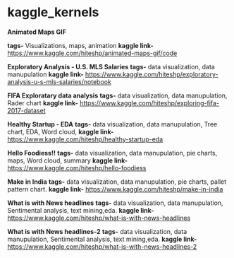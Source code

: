 # kaggle_kernels


**Animated Maps GIF**

**tags-** Visualizations, maps, animation
**kaggle link-** https://www.kaggle.com/hiteshp/animated-maps-gif/code


**Exploratory Analysis - U.S. MLS Salaries**
**tags-** data visualization, data manupulation
**kaggle link-** https://www.kaggle.com/hiteshp/exploratory-analysis-u-s-mls-salaries/notebook


**FIFA Exploratary data analysis**
**tags-** data visualization, data manupulation, Rader chart
**kaggle link-** https://www.kaggle.com/hiteshp/exploring-fifa-2017-dataset



**Healthy Startup - EDA**
**tags-** data visualization, data manupulation, Tree chart, EDA, Word cloud,
**kaggle link-** https://www.kaggle.com/hiteshp/healthy-startup-eda



**Hello Foodiess!!**
**tags-** data visualization, data manupulation, pie charts, maps, Word cloud, summary
**kaggle link-** https://www.kaggle.com/hiteshp/hello-foodiess



**Make in India**
**tags-** data visualization, data manupulation, pie charts, pallet pattern chart.
**kaggle link-** https://www.kaggle.com/hiteshp/make-in-india


**What is with News headlines**
**tags-** data visualization, data manupulation, Sentimental analysis, text mining,eda.
**kaggle link-** https://www.kaggle.com/hiteshp/what-is-with-news-headlines



**What is with News headlines-2**
**tags-** data visualization, data manupulation, Sentimental analysis, text mining,eda.
**kaggle link-** https://www.kaggle.com/hiteshp/what-is-with-news-headlines-2




